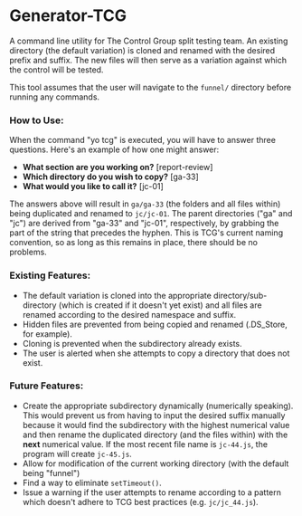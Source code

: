 # Generator-TCG

A command line utility for The Control Group split testing team. An existing directory (the default variation) is cloned and renamed with the desired prefix and suffix. The new files will then serve as a variation against which the control will be tested.

This tool assumes that the user will navigate to the `funnel/` directory before running any commands.

### How to Use:

When the command "yo tcg" is executed, you will have to answer three questions. Here's an example of how one might answer:

* **What section are you working on?** [report-review]
* **Which directory do you wish to copy?** [ga-33]
* **What would you like to call it?** [jc-01]

The answers above will result in `ga/ga-33` (the folders and all files within) being duplicated and renamed to `jc/jc-01`. The parent directories ("ga" and "jc") are derived from "ga-33" and "jc-01", respectively, by grabbing the part of the string that precedes the hyphen. This is TCG's current naming convention, so as long as this remains in place, there should be no problems.

### Existing Features:

* The default variation is cloned into the appropriate directory/sub-directory (which is created if it doesn't yet exist) and all files are renamed according to the desired namespace and suffix.
* Hidden files are prevented from being copied and renamed (.DS_Store, for example).
* Cloning is prevented when the subdirectory already exists.
* The user is alerted when she attempts to copy a directory that does not exist.

### Future Features:

* Create the appropriate subdirectory dynamically (numerically speaking). This would prevent us from having to input the desired suffix manually because it would find the subdirectory with the highest numerical value and then rename the duplicated directory (and the files within) with the **next** numerical value. If the most recent file name is `jc-44.js`, the program will create `jc-45.js`.
* Allow for modification of the current working directory (with the default being "funnel")
* Find a way to eliminate `setTimeout()`.
* Issue a warning if the user attempts to rename according to a pattern which doesn't adhere to TCG best practices (e.g. `jc/jc_44.js`).